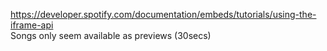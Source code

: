https://developer.spotify.com/documentation/embeds/tutorials/using-the-iframe-api <br>
Songs only seem available as previews (30secs) <br>